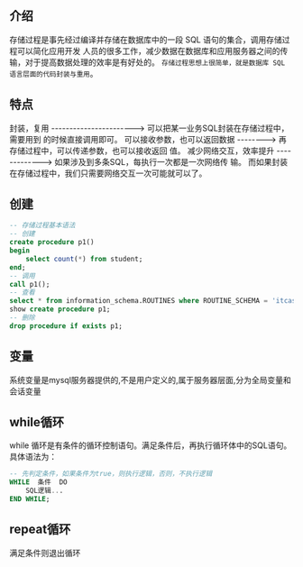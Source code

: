 ## 介绍
存储过程是事先经过编译并存储在数据库中的一段 SQL 语句的集合，调用存储过程可以简化应用开发
人员的很多工作，减少数据在数据库和应用服务器之间的传输，对于提高数据处理的效率是有好处的。
`存储过程思想上很简单，就是数据库 SQL 语言层面的代码封装与重用`。

## 特点
封装，复用 -----------------------> 可以把某一业务SQL封装在存储过程中，需要用到
的时候直接调用即可。
可以接收参数，也可以返回数据 --------> 再存储过程中，可以传递参数，也可以接收返回
值。
减少网络交互，效率提升 -------------> 如果涉及到多条SQL，每执行一次都是一次网络传
输。 而如果封装在存储过程中，我们只需要网络交互一次可能就可以了。

##  创建 
```sql
-- 存储过程基本语法
-- 创建
create procedure p1()
begin
    select count(*) from student;
end;
-- 调用
call p1();
-- 查看
select * from information_schema.ROUTINES where ROUTINE_SCHEMA = 'itcast';
show create procedure p1;
-- 删除
drop procedure if exists p1;
```
## 变量
系统变量是mysql服务器提供的,不是用户定义的,属于服务器层面,分为全局变量和会话变量

## while循环
while 循环是有条件的循环控制语句。满足条件后，再执行循环体中的SQL语句。具体语法为：
```sql
-- 先判定条件，如果条件为true，则执行逻辑，否则，不执行逻辑
WHILE  条件  DO
    SQL逻辑...    
END WHILE;
```


## repeat循环
满足条件则退出循环
